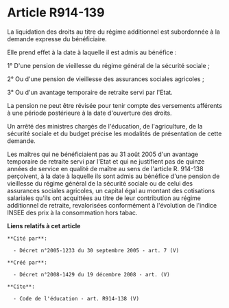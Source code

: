 # Article R914-139

La liquidation des droits au titre du régime additionnel est subordonnée à la demande expresse du bénéficiaire. 

Elle prend effet à la date à laquelle il est admis au bénéfice : 

1° D'une pension de vieillesse du régime général de la sécurité sociale ; 

2° Ou d'une pension de vieillesse des assurances sociales agricoles ; 

3° Ou d'un avantage temporaire de retraite servi par l'Etat. 

La pension ne peut être révisée pour tenir compte des versements afférents à une période postérieure à la date d'ouverture
des droits. 

Un arrêté des ministres chargés de l'éducation, de l'agriculture, de la sécurité sociale et du budget précise les modalités
de présentation de cette demande. 

Les maîtres qui ne bénéficiaient pas au 31 août 2005 d'un avantage temporaire de retraite servi par l'Etat et qui ne
justifient pas de quinze années de service en qualité de maître au sens de l'article R. 914-138 perçoivent, à la date à
laquelle ils sont admis au bénéfice d'une pension de vieillesse du régime général de la sécurité sociale ou de celui des
assurances sociales agricoles, un capital égal au montant des cotisations salariales qu'ils ont acquittées au titre de leur
contribution au régime additionnel de retraite, revalorisées conformément à l'évolution de l'indice INSEE des prix à la
consommation hors tabac.

**Liens relatifs à cet article**

	**Cité par**:

	  - Décret n°2005-1233 du 30 septembre 2005 - art. 7 (V)

	**Créé par**:

	  - Décret n°2008-1429 du 19 décembre 2008 - art. (V)

	**Cite**:

	  - Code de l'éducation - art. R914-138 (V)
